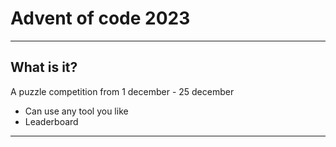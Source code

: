 # Advent of code 2023

---

## What is it?

A puzzle competition from 1 december - 25 december

- Can use any tool you like 
- Leaderboard

---

